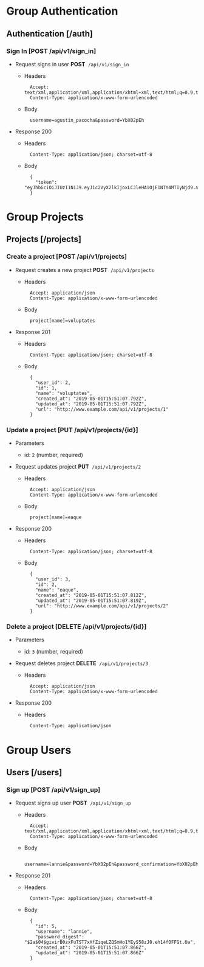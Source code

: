 

# Group Authentication


## Authentication [/auth]


### Sign In [POST /api/v1/sign_in]


+ Request signs in user
**POST**&nbsp;&nbsp;`/api/v1/sign_in`

    + Headers

            Accept: text/xml,application/xml,application/xhtml+xml,text/html;q=0.9,text/plain;q=0.8,image/png,*/*;q=0.5
            Content-Type: application/x-www-form-urlencoded

    + Body

            username=agustin_pacocha&password=YbX02pEh

+ Response 200

    + Headers

            Content-Type: application/json; charset=utf-8

    + Body

            {
              "token": "eyJhbGciOiJIUzI1NiJ9.eyJ1c2VyX2lkIjoxLCJleHAiOjE1NTY4MTIyNjd9.aM4UdMrCbzbssTc6ewhNlXlnTo0RkIQR3ZGeYHBkGeI"
            }

# Group Projects


## Projects [/projects]


### Create a project [POST /api/v1/projects]


+ Request creates a new project
**POST**&nbsp;&nbsp;`/api/v1/projects`

    + Headers

            Accept: application/json
            Content-Type: application/x-www-form-urlencoded

    + Body

            project[name]=voluptates

+ Response 201

    + Headers

            Content-Type: application/json; charset=utf-8

    + Body

            {
              "user_id": 2,
              "id": 1,
              "name": "voluptates",
              "created_at": "2019-05-01T15:51:07.792Z",
              "updated_at": "2019-05-01T15:51:07.792Z",
              "url": "http://www.example.com/api/v1/projects/1"
            }

### Update a project [PUT /api/v1/projects/{id}]

+ Parameters
    + id: `2` (number, required)

+ Request updates project
**PUT**&nbsp;&nbsp;`/api/v1/projects/2`

    + Headers

            Accept: application/json
            Content-Type: application/x-www-form-urlencoded

    + Body

            project[name]=eaque

+ Response 200

    + Headers

            Content-Type: application/json; charset=utf-8

    + Body

            {
              "user_id": 3,
              "id": 2,
              "name": "eaque",
              "created_at": "2019-05-01T15:51:07.812Z",
              "updated_at": "2019-05-01T15:51:07.819Z",
              "url": "http://www.example.com/api/v1/projects/2"
            }

### Delete a project [DELETE /api/v1/projects/{id}]

+ Parameters
    + id: `3` (number, required)

+ Request deletes project
**DELETE**&nbsp;&nbsp;`/api/v1/projects/3`

    + Headers

            Accept: application/json
            Content-Type: application/x-www-form-urlencoded

+ Response 200

    + Headers

            Content-Type: application/json

# Group Users


## Users [/users]


### Sign up [POST /api/v1/sign_up]


+ Request signs up user
**POST**&nbsp;&nbsp;`/api/v1/sign_up`

    + Headers

            Accept: text/xml,application/xml,application/xhtml+xml,text/html;q=0.9,text/plain;q=0.8,image/png,*/*;q=0.5
            Content-Type: application/x-www-form-urlencoded

    + Body

            username=lannie&password=YbX02pEh&password_confirmation=YbX02pEh

+ Response 201

    + Headers

            Content-Type: application/json; charset=utf-8

    + Body

            {
              "id": 5,
              "username": "lannie",
              "password_digest": "$2a$04$givirB0zxFuTST7xXfZiqeLZQSmHo1YEyS58zJ0.eh14fOFFGt.Ua",
              "created_at": "2019-05-01T15:51:07.866Z",
              "updated_at": "2019-05-01T15:51:07.866Z"
            }
